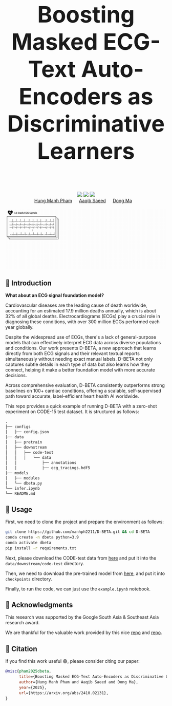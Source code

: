
<div align="center" style="font-size: 5em;">
  <strong>Boosting Masked ECG-Text Auto-Encoders as Discriminative Learners</strong>
  <br> </br> 
</div>

<div align="center"> 
<a href="https://maxph2211.github.io/D-BETA/"><img src="https://img.shields.io/badge/Website-DBETA WebPage-blue?style=for-the-badge"></a>
<a href="https://arxiv.org/pdf/2410.02131"><img src="https://img.shields.io/badge/arxiv-Paper-red?style=for-the-badge"></a>
<a href="https://huggingface.co/Manhph2211/D-BETA"><img src="https://img.shields.io/badge/Checkpoint-%F0%9F%A4%97%20Hugging%20Face-White?style=for-the-badge"></a>
</div>

<div align="center">
  <a href="https://manhph2211.github.io/" target="_blank">Hung&nbsp;Manh&nbsp;Pham</a> &emsp;
  <a href="https://aqibsaeed.github.io/" target="_blank">Aaqib&nbsp;Saeed</a> &emsp;
  <a href="https://www.dongma.info/" target="_blank">Dong&nbsp;Ma</a> &emsp;
</div>
<br>

<div align="center">
    <img src="assets/D-BETA.gif" alt="Illustration of our contrastive masked ECG-language modeling technique"/>
</div>

## :rocket: Introduction

**What about an ECG signal foundation model?**

Cardiovascular diseases are the leading cause of death worldwide, accounting for an estimated 17.9 million deaths annually, which is about 32% of all global deaths. Electrocardiograms (ECGs) play a crucial role in diagnosing these conditions, with over 300 million ECGs performed each year globally.

Despite the widespread use of ECGs, there's a lack of general-purpose models that can effectively interpret ECG data across diverse populations and conditions. Our work presents D-BETA, a new approach that learns directly from both ECG signals and their relevant textual reports simultaneously without needing exact manual labels. D-BETA not only captures subtle details in each type of data but also learns how they connect, helping it make a better foundation model with more accurate decisions.

Across comprehensive evaluation, D-BETA consistently outperforms strong baselines on 100+ cardiac conditions, offering a scalable, self-supervised path toward accurate, label-efficient heart health AI worldwide.

This repo provides a quick example of running D-BETA with a zero-shot experiment on CODE-15 test dataset. It is structured as follows:

```angular2html
.
├── configs
│   ├── config.json
├── data
│   ├── pretrain
│   ├── downstream
│   │   ├── code-test
│   │   │   └── data
│   │           ├── annotations
│   │           ├── ecg_tracings.hdf5
├── models
│   ├── modules
│   └── dbeta.py
└── infer.ipynb
└── README.md

```

## :book: Usage

First, we need to clone the project and prepare the environment as follows:

```bash
git clone https://github.com/manhph2211/D-BETA.git && cd D-BETA
conda create -n dbeta python=3.9
conda activate dbeta
pip install -r requirements.txt
```

Next, please download the CODE-test data from [here](https://zenodo.org/records/3765780) and put it into the `data/downstream/code-test` directory. 

Then, we need to download the pre-trained model from [here](https://huggingface.co/Manhph2211/D-BETA), and put it into `checkpoints` directory.

Finally, to run the code, we can just use the `example.ipynb` notebook. 

## :memo: Acknowledgments

This research was supported by the Google South Asia & Southeast Asia research award.

We are thankful for the valuable work provided by this nice [repo](https://github.com/Jwoo5/fairseq-signals/tree/master/fairseq_signals) and [repo](https://github.com/cheliu-computation/MERL-ICML2024).

## :page_facing_up: Citation

If you find this work useful :smile:, please consider citing our paper:

```bibtex
@misc{pham2025dbeta,
      title={Boosting Masked ECG-Text Auto-Encoders as Discriminative Learners}, 
      author={Hung Manh Pham and Aaqib Saeed and Dong Ma},
      year={2025},
      url={https://arxiv.org/abs/2410.02131}, 
}
```
